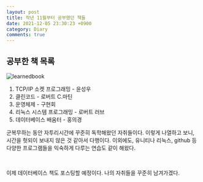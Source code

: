 ```yaml
---
layout: post
title: 작년 11월부터 공부했던 책들
date: 2021-12-05 23:30:23 +0900
category: Diary
comments: true
---
```


## 공부한 책 목록

![learnedbook]({{site.url}}/img/learned.jpg)

1. TCP/IP 소켓 프로그래밍 - 윤성우
2. 클린코드 - 로버트 C.마틴
3. 운영체제 - 구현회
4. 리눅스 시스템 프로그래밍 - 로버트 러브
5. 데이터베이스 배움터 - 홍의경

군복무하는 동안 자투리시간에 꾸준히 독학해왔던 자취들이다. 이렇게 나열하고 보니, 시간을 헛되이 보내지 않은 것 같아서 다행이다. 이외에도, 유니티나 리눅스, github 등 다양한 프로그램들을 익숙하게 다루는 연습도 같이 해왔다.

<br/>

이제 데이터베이스 책도 포스팅할 예정이다. 나의 자취들을 꾸준히 남겨가겠다.